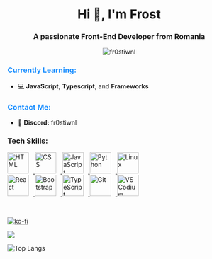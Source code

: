 <h1 align="center">Hi 👋, I'm Frost</h1>
<h3 align="center">A passionate Front-End Developer from Romania</h3>

<p align="center"> <img src="https://komarev.com/ghpvc/?username=fr0stiwnl&label=Profile%20views&color=0e75b6&style=flat" alt="fr0stiwnl" /> </p>

<div align="left">
  <h3 style="color: #1E90FF;">Currently Learning:</h3>
  <ul>
    <li>💻 <strong>JavaScript</strong>, <strong>Typescript</strong>, and <strong>Frameworks</strong></li>
  </ul>
  <h3 style="color: #1E90FF;">Contact Me:</h3>
  <ul>
    <li>🔗 <strong>Discord:</strong> fr0stiwnl</li>
  </ul>
</div>










<h3 align="left">Tech Skills:</h3>
<div align="left">
  <a href="https://developer.mozilla.org/en-US/docs/Web/HTML">
    <img src="https://skillicons.dev/icons?i=html" alt="HTML" width="48" height="48" style="margin-right: 10px;" />
  </a>
  <a href="https://developer.mozilla.org/en-US/docs/Web/CSS">
    <img src="https://skillicons.dev/icons?i=css" alt="CSS" width="48" height="48" style="margin-right: 10px;" />
  </a>
  <a href="https://developer.mozilla.org/en-US/docs/Web/JavaScript">
    <img src="https://skillicons.dev/icons?i=javascript" alt="JavaScript" width="48" height="48" style="margin-right: 10px;" />
  </a>
  <a href="https://www.python.org/">
    <img src="https://skillicons.dev/icons?i=python" alt="Python" width="48" height="48" style="margin-right: 10px;" />
  </a>
  <a href="https://www.kernel.org/">
    <img src="https://skillicons.dev/icons?i=linux" alt="Linux" width="48" height="48" style="margin-right: 10px;" />
  </a><br>
  <a href="https://reactjs.org/">
    <img src="https://skillicons.dev/icons?i=react" alt="React" width="48" height="48" style="margin-right: 10px;" />
  </a>
  <a href="https://getbootstrap.com/">
    <img src="https://skillicons.dev/icons?i=bootstrap" alt="Bootstrap" width="48" height="48" style="margin-right: 10px;" />
  </a>
  <a href="https://www.typescriptlang.org/">
    <img src="https://skillicons.dev/icons?i=typescript" alt="TypeScript" width="48" height="48" style="margin-right: 10px;" />
  </a>
  <a href="https://git-scm.com/">
    <img src="https://skillicons.dev/icons?i=git" alt="Git" width="48" height="48" style="margin-right: 10px;" />
  </a>
  <a href="https://vscodium.com/">
    <img src="https://skillicons.dev/icons?i=vscodium" alt="VSCodium" width="48" height="48" style="margin-right: 10px;" />
  </a>
</div>




&nbsp;




















[![ko-fi](https://ko-fi.com/img/githubbutton_sm.svg)](https://ko-fi.com/G2G8VK335)

<picture>
  <source
    srcset="https://github-readme-stats.vercel.app/api?username=fr0st-iwnl&show_icons=true&theme=tokyonight"
    media="(prefers-color-scheme: dark)"
  />
  <source
    srcset="https://github-readme-stats.vercel.app/api?username=fr0st-iwnl&show_icons=true"
    media="(prefers-color-scheme: light), (prefers-color-scheme: no-preference)"
  />
  <img src="https://github-readme-stats.vercel.app/api?username=fr0st-iwnl&show_icons=true" />
</picture>

![Top Langs](https://github-readme-stats.vercel.app/api/top-langs/?username=fr0st-iwnl&bg_color=1a1b27&text_color=38bdae)

